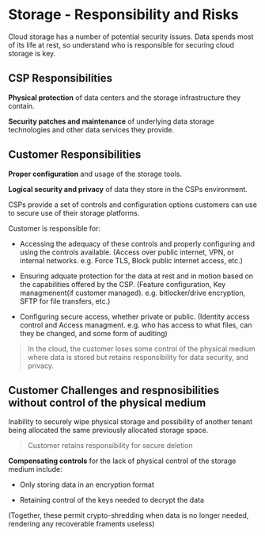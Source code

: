 # Storage - Responsibility and Risks

Cloud storage has a number of potential security issues. Data spends most of its life at rest, so understand who is responsible for securing cloud storage is key. 

## CSP Responsibilities

**Physical protection** of data centers and the storage infrastructure they contain. 

**Security patches and maintenance**  of underlying data storage technologies and other data services they provide. 

## Customer Responsibilities

**Proper configuration** and usage of the storage tools.

**Logical security and privacy** of data they store in the CSPs environment. 

CSPs provide a set of controls and configuration options customers can use to secure use of their storage platforms. 

Customer is responsible for: 

- Accessing the adequacy of these controls and properly configuring and using the controls available. (Access over public internet, VPN, or internal networks. e.g. Force TLS, Block public internet access, etc.)

- Ensuring adquate protection for the data at rest and in motion based on the capabilities offered by the CSP. (Feature configuration, Key managmenent(if customer managed). e.g. bitlocker/drive encryption, SFTP for file transfers, etc.)

- Configuring secure access, whether private or public. (Identity access control and Access managment. e.g. who has access to what files, can they be changed, and some form of auditing)

> In the cloud, the customer loses some control of the physical medium  where data is stored but retains responsibility for data security, and privacy. 

## Customer Challenges and respnosibilities without control of the physical medium

Inability to securely wipe physical storage and possibility of another tenant being allocated the same previously allocated storage space.

> Customer retains responsibility for secure deletion

**Compensating controls** for the lack of physical control of the storage medium include: 

- Only storing data in an encryption format

- Retaining control of the keys needed to decrypt the data

(Together, these permit crypto-shredding when data is no longer needed, rendering any recoverable framents useless)